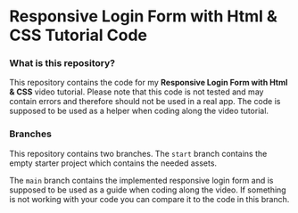 # Responsive Login Form with Html & CSS Tutorial Code
### What is this repository?
This repository contains the code for my **Responsive Login Form with Html & CSS** video tutorial. Please note that this code is not tested and may contain errors and therefore should not be used in a real app. The code is supposed to be used as a helper when coding along the video tutorial.

### Branches

This repository contains two branches.
The `start` branch contains the empty starter project which contains the needed assets.

The `main` branch contains the implemented responsive login form and is supposed to be used as a guide when coding along the video. If something is not working with your code you can compare it to the code in this branch.